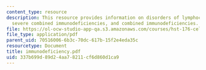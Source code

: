 ```yaml
---
content_type: resource
description: This resource provides information on disorders of lymphocyte development,
  severe combined immunodeficiencies, and combined immunodeficiencies.
file: https://ol-ocw-studio-app-qa.s3.amazonaws.com/courses/hst-176-cellular-and-molecular-immunology-fall-2005/337b699d89d24aa78211cf6d860d1ca9_immunodeficiency.pdf
file_type: application/pdf
parent_uid: 70516006-6b3c-70dc-617b-15f2e4eda35c
resourcetype: Document
title: immunodeficiency.pdf
uid: 337b699d-89d2-4aa7-8211-cf6d860d1ca9
---
```

